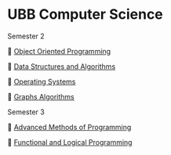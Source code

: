 # UBB Computer Science

Semester 2

:paperclip: [Object Oriented Programming](https://github.com/diana-dr/Object-Oriented-Programming)

:paperclip: [Data Structures and Algorithms](https://github.com/diana-dr/Data-Structures-and-Algorithms)

:paperclip: [Operating Systems](https://github.com/diana-dr/Operating-Systems)

:paperclip: [Graphs Algorithms](https://github.com/diana-dr/Graphs-Algorithms)

Semester 3

:paperclip: [Advanced Methods of Programming](https://github.com/diana-dr/Advanced-Methods-of-Programming)

:paperclip: [Functional and Logical Programming](https://github.com/diana-dr/Functional-and-Logical-Programming)
